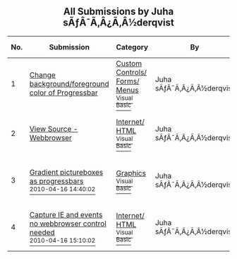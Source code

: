 ﻿<div align="center">

## All Submissions by Juha sÃƒÂ¯Ã‚Â¿Ã‚Â½derqvist

</div>

No.  | Submission | Category | By   | User Rating
---- | ---------- | -------- | ---- | -----------
1 | [Change background/foreground color of Progressbar<br />](https://github.com/Planet-Source-Code/juha-s-derqvist-change-background-foreground-color-of-progressbar__1-33694) | [Custom Controls/ Forms/  Menus<br /><sup>Visual Basic</sup>](../ByCategory/custom-controls-forms-menus__1-4.md) | Juha sÃƒÂ¯Ã‚Â¿Ã‚Â½derqvist | 4.5 (27 globes from 6 users)
2 | [View Source \- Webbrowser<br />](https://github.com/Planet-Source-Code/juha-s-derqvist-view-source-webbrowser__1-33527) | [Internet/ HTML<br /><sup>Visual Basic</sup>](../ByCategory/internet-html__1-34.md) | Juha sÃƒÂ¯Ã‚Â¿Ã‚Â½derqvist | 4.3 (26 globes from 6 users)
3 | [Gradient pictureboxes as progressbars<br /><sup>2010-04-16 14:40:02</sup>](https://github.com/Planet-Source-Code/juha-s-derqvist-gradient-pictureboxes-as-progressbars__1-73072) | [Graphics<br /><sup>Visual Basic</sup>](../ByCategory/graphics__1-46.md) | Juha sÃƒÂ¯Ã‚Â¿Ã‚Â½derqvist | 5.0 (15 globes from 3 users)
4 | [Capture IE and events no webbrowser control needed<br /><sup>2010-04-16 15:10:02</sup>](https://github.com/Planet-Source-Code/juha-s-derqvist-capture-ie-and-events-no-webbrowser-control-needed__1-73073) | [Internet/ HTML<br /><sup>Visual Basic</sup>](../ByCategory/internet-html__1-34.md) | Juha sÃƒÂ¯Ã‚Â¿Ã‚Â½derqvist | 5.0 (10 globes from 2 users)

